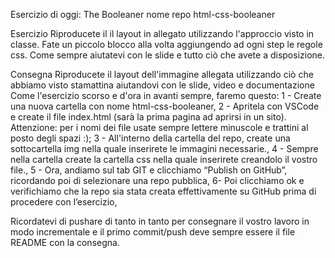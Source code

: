 Esercizio di oggi: The Booleaner
nome repo html-css-booleaner

Esercizio
Riproducete il il layout in allegato utilizzando l'approccio visto in classe.
Fate un piccolo blocco alla volta aggiungendo ad ogni step le regole css.
Come sempre aiutatevi con le slide e tutto ciò che avete a disposizione.


Consegna
Riproducete il layout dell'immagine allegata utilizzando ciò che abbiamo visto stamattina aiutandovi con le slide, video e documentazione Come l'esercizio scorso e d'ora in avanti sempre, faremo questo:
1 - Create una nuova cartella con nome html-css-booleaner,
2 - Apritela con VSCode e create il file index.html (sarà la prima pagina ad aprirsi in un sito). 
    Attenzione: per i nomi dei file usate sempre lettere minuscole e trattini al posto degli spazi :);
3 - All'interno della cartella del repo, create una sottocartella img nella quale inserirete le immagini necessarie.,
4 - Sempre nella cartella create la cartella css nella quale inserirete creandolo il vostro file.,
5 - Ora, andiamo sul tab GIT e clicchiamo “Publish on GitHub”, ricordando poi di selezionare una repo pubblica,
6- Poi clicchiamo ok e verifichiamo che la repo sia stata creata effettivamente su GitHub prima di procedere con l’esercizio,

Ricordatevi di pushare di tanto in tanto per consegnare il vostro lavoro in modo incrementale e il primo commit/push deve sempre essere il file README con la consegna.